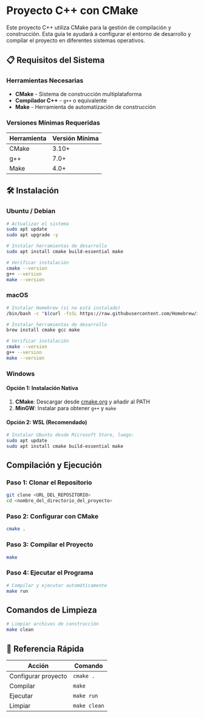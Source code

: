 # Proyecto C++ con CMake

Este proyecto C++ utiliza CMake para la gestión de compilación y construcción. Esta guía te ayudará a configurar el entorno de desarrollo y compilar el proyecto en diferentes sistemas operativos.

## 📋 Requisitos del Sistema

### Herramientas Necesarias
- **CMake** - Sistema de construcción multiplataforma
- **Compilador C++** - `g++` o equivalente
- **Make** - Herramienta de automatización de construcción

### Versiones Mínimas Requeridas
| Herramienta | Versión Mínima |
|-------------|----------------|
| CMake       | 3.10+          |
| g++         | 7.0+           |
| Make        | 4.0+           |

## 🛠️ Instalación

### Ubuntu / Debian

```bash
# Actualizar el sistema
sudo apt update
sudo apt upgrade -y

# Instalar herramientas de desarrollo
sudo apt install cmake build-essential make

# Verificar instalación
cmake --version
g++ --version
make --version
```

### macOS

```bash
# Instalar Homebrew (si no está instalado)
/bin/bash -c "$(curl -fsSL https://raw.githubusercontent.com/Homebrew/install/HEAD/install.sh)"

# Instalar herramientas de desarrollo
brew install cmake gcc make

# Verificar instalación
cmake --version
g++ --version
make --version
```

### Windows

#### Opción 1: Instalación Nativa
1. **CMake**: Descargar desde [cmake.org](https://cmake.org/download/) y añadir al PATH
2. **MinGW**: Instalar para obtener `g++` y `make`

#### Opción 2: WSL (Recomendado)
```bash
# Instalar Ubuntu desde Microsoft Store, luego:
sudo apt update
sudo apt install cmake build-essential make
```

## Compilación y Ejecución

### Paso 1: Clonar el Repositorio
```bash
git clone <URL_DEL_REPOSITORIO>
cd <nombre_del_directorio_del_proyecto>
```

### Paso 2: Configurar con CMake
```bash
cmake .
```

### Paso 3: Compilar el Proyecto
```bash
make
```

### Paso 4: Ejecutar el Programa
```bash
# Compilar y ejecutar automáticamente
make run


```

##  Comandos de Limpieza

```bash
# Limpiar archivos de construcción
make clean
```

## 📖 Referencia Rápida

| Acción | Comando |
|--------|---------|
| Configurar proyecto | `cmake .` |
| Compilar | `make` |
| Ejecutar | `make run` |
| Limpiar | `make clean` |

